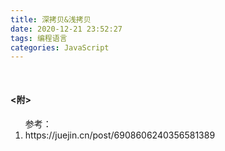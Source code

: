 ```yaml
---
title: 深拷贝&浅拷贝
date: 2020-12-21 23:52:27
tags: 编程语言
categories: JavaScript
---
```


<h4 style="margin-top:50px;"><附></h4>
<ol>参考：
  <li>https://juejin.cn/post/6908606240356581389</li>
</ol>
